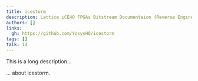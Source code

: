 ```yaml
---
title: icestorm
description: Lattice iCE40 FPGAs Bitstream Documentaion (Reverse Engineered)
authors: []
links:
  gh: https://github.com/YosysHQ/icestorm
tags: []
talk: 14
---
```


This is a long description...
<!--more-->
... about icestorm.
